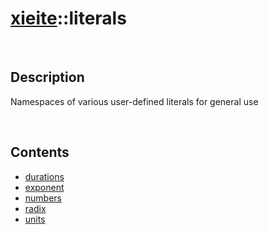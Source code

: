 # [xieite](./xieite.md)\:\:literals

&nbsp;

## Description
Namespaces of various user-defined literals for general use

&nbsp;

## Contents
- [durations](./namespaces/literals/durations.md)
- [exponent](./namespaces/literals/exponent.md)
- [numbers](./namespaces/literals/numbers.md)
- [radix](./namespaces/literals/radix.md)
- [units](./namespaces/literals/units.md)

